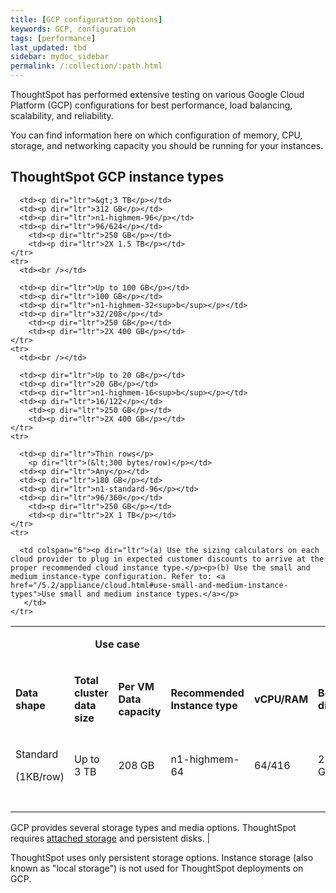 ```yaml
---
title: [GCP configuration options]
keywords: GCP, configuration
tags: [performance]
last_updated: tbd
sidebar: mydoc_sidebar
permalink: /:collection/:path.html
---
```

ThoughtSpot has performed extensive testing on various Google Cloud Platform
(GCP) configurations for best performance, load balancing, scalability, and
reliability.

You can find information here on which configuration of memory, CPU, storage,
and networking capacity you should be running for your instances.

## ThoughtSpot GCP instance types

<table width="853">
    <colgroup>
      <col width="110" />
      <col width="110" />
      <col width="110" />
      <col width="105" />
      <col width="140" />
      <col width="95" />
    </colgroup>
	<tr>
      <td><br /></td>
      <td colspan="2"><p dir="ltr"><center><strong>Use case</strong></center></p></td>
      <td><br /></td>
      <td><br /></td>
      <td><br /></td>
      <td><br /></td>
    </tr>
    <tr>
      <td><p dir="ltr"><strong>Data shape</strong></p></td>
      <td><p dir="ltr"><strong>Total cluster <BR>data size</strong></p></td>
      <td><p dir="ltr"><strong>Per VM <BR>Data capacity</strong></p></td>
      <td><p dir="ltr"><strong>Recommended <BR>Instance type</strong></p></td>
      <td><p dir="ltr"><strong>vCPU/RAM</strong></p></td>
	  <td><p dir="ltr"><strong>Boot disk</strong></p></td>
	  <td><p dir="ltr"><strong>Data volumes</strong></p></td>
    </tr>
    <tr>
      <td><p dir="ltr">Standard</p>
        <p dir="ltr">(1KB/row)</p></td>
      <td><p dir="ltr">Up to 3 TB </p></td>
      <td><p dir="ltr">208 GB</p></td>
      <td><p dir="ltr">n1-highmem-64</p></td>
      <td><p dir="ltr">64/416</p></td>
		<td><p dir="ltr">250 GB</p></td>
		<td><p dir="ltr">2X 1 TB</p></td>
    </tr>
    <tr>
      <td><br /></td>

      <td><p dir="ltr">&gt;3 TB</p></td>
      <td><p dir="ltr">312 GB</p></td>
      <td><p dir="ltr">n1-highmem-96</p></td>
      <td><p dir="ltr">96/624</p></td>
		<td><p dir="ltr">250 GB</p></td>
		<td><p dir="ltr">2X 1.5 TB</p></td>
    </tr>
    <tr>
      <td><br /></td>

      <td><p dir="ltr">Up to 100 GB</p></td>
      <td><p dir="ltr">100 GB</p></td>
      <td><p dir="ltr">n1-highmem-32<sup>b</sup></p></td>
      <td><p dir="ltr">32/208</p></td>
		<td><p dir="ltr">250 GB</p></td>
		<td><p dir="ltr">2X 400 GB</p></td>
    </tr>
    <tr>
      <td><br /></td>

      <td><p dir="ltr">Up to 20 GB</p></td>
      <td><p dir="ltr">20 GB</p></td>
      <td><p dir="ltr">n1-highmem-16<sup>b</sup></p></td>
      <td><p dir="ltr">16/122</p></td>
		<td><p dir="ltr">250 GB</p></td>
		<td><p dir="ltr">2X 400 GB</p></td>
    </tr>
    <tr>

      <td><p dir="ltr">Thin rows</p>
        <p dir="ltr">(&lt;300 bytes/row)</p></td>
      <td><p dir="ltr">Any</p></td>
      <td><p dir="ltr">180 GB</p></td>
      <td><p dir="ltr">n1-standard-96</p></td>
      <td><p dir="ltr">96/360</p></td>
		<td><p dir="ltr">250 GB</p></td>
		<td><p dir="ltr">2X 1 TB</p></td>
    </tr>
	<tr>

      <td colspan="6"><p dir="ltr">(a) Use the sizing calculators on each cloud provider to plug in expected customer discounts to arrive at the proper recommended cloud instance type.</p><p>(b) Use the small and medium instance-type configuration. Refer to: <a href="/5.2/appliance/cloud.html#use-small-and-medium-instance-types">Use small and medium instance types.</a></p>
       </td>
    </tr>
  </table>

GCP provides several storage types and media options. ThoughtSpot requires [attached storage](https://cloud.google.com/compute/docs/disks/) and persistent disks.        |

ThoughtSpot uses only persistent storage options. Instance storage (also known
as "local storage") is not used for ThoughtSpot deployments on GCP.
